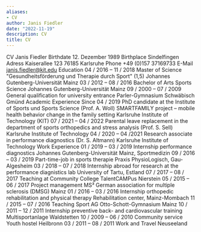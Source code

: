 ```yaml
---
aliases:
- CV
author: Janis Fiedler
date: "2022-11-19"
description: CV
title: CV
---
```


CV Janis Fiedler
Birthdate
12. Dezember 1989
Birthplace
Sindelfingen
Adress
Kaiserallee 123
76185 Karlsruhe
Phone
+49 (0)157 37169733
E-Mail
janis.fiedler@kit.edu
Education
04 / 2016 – 11 / 2018
Master of Science "Gesundheitsförderung und Therapie durch Sport" (1,5)
Johannes Gutenberg-Universität Mainz
03 / 2012 – 08 / 2016
Bachelor of Arts Sports Science
Johannes Gutenberg-Universität Mainz
09 / 2000 – 07 / 2009
General qualification for university entrance
Parler-Gymnasium Schwäbisch Gmünd
Academic Experience
Since 04 / 2019
PhD candidate at the Institute of Sports und Sports Science (Prof. A. Woll)
SMARTFAMILY project – mobile health behavior change in the family setting
Karlsruhe Institute of Technology (KIT)
07 / 2021 – 04 / 2022
Parental leave replacement in the department of sports orthopedics and stress analysis (Prof. S. Sell)
Karlsruhe Institute of Technology
04 / 2020 – 04 /2021
Research associate in performance diagnostics
(Dr. S. Altmann)
Karlsruhe Institute of Technology
Work Experience
01 / 2019 – 03 / 2019
Internship performance diagnostics Johannes Gutenberg-Universität Mainz, Sportmedizin
09 / 2016 – 03 / 2019
Part-time-job in sports therapie Praxis PhysioLogisch, Gau-Algesheim
03 / 2018 – 07 / 2018
Internship abroad for research at the performance diagnistics lab
University of Tartu, Estland
07 / 2017 – 08 / 2017
Teaching at Community College TalentCAMPus Nierstein
05 / 2015 – 06 / 2017
Project management MS³ German association for multiple sclerosis (DMSG) Mainz
01 / 2016 – 03 / 2016
Internship orthopedic rehabilitation and physical therapy Rehabilitation center, Mainz-Mombach
11 / 2015 – 07 / 2016
Teaching Sport AG Otto-Schott-Gymnasium Mainz
10 / 2011 – 12 / 2011
Internship preventive back- and cardiovascular training Multisportanlage Waldstetten
10 / 2009 – 06 / 2010
Community service Youth hostel Heilbronn
03 / 2011 – 08 / 2011
Work and Travel Neuseeland
